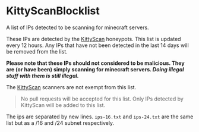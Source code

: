 # KittyScanBlocklist
A list of IPs detected to be scanning for minecraft servers.

These IPs are detected by the [KittyScan](https://kittyscan.com) honeypots. This list is updated every 12 hours. Any IPs that have not been detected in the last 14 days will be removed from the list.

**Please note that these IPs should not considered to be malicious. They are (or have been) simply scanning for minecraft servers. _Doing illegal stuff with them is still illegal._**

The [KittyScan](https://kittyscan.com) scanners are not exempt from this list.

> No pull requests will be accepted for this list. Only IPs detected by KittyScan will be added to this list.

The ips are separated by new lines. `ips-16.txt` and `ips-24.txt` are the same list but as a /16 and /24 subnet respectively.

